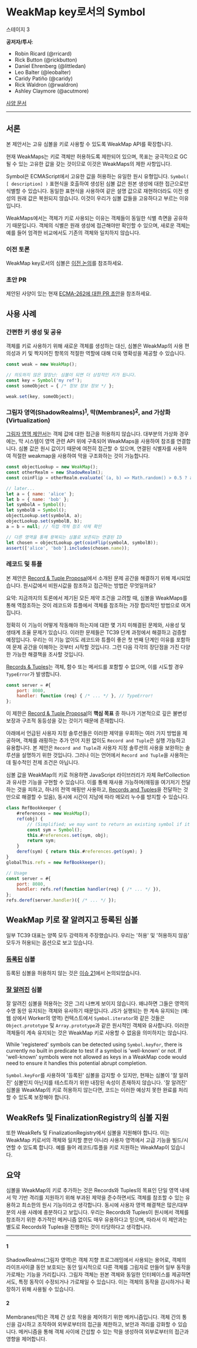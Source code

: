 # WeakMap key로서의 Symbol

스테이지 3

**공저자/투사**:

- Robin Ricard (@rricard)
- Rick Button (@rickbutton)
- Daniel Ehrenberg (@littledan)
- Leo Balter (@leobalter)
- Caridy Patiño (@caridy)
- Rick Waldron (@rwaldron)
- Ashley Claymore (@acutmore)

[사양 문서](https://tc39.es/proposal-symbols-as-weakmap-keys)

---

## 서론

본 제안서는 고유 심볼을 키로 사용할 수 있도록 WeakMap API를 확장합니다.

현재 WeakMaps는 키로 객체만 허용하도록 제한되어 있으며, 목표는 궁극적으로 GC 될 수 있는 고유한 값을 갖는 것이므로 이것은 WeakMaps의 제한 사항입니다.

Symbol은 ECMAScript에서 고유한 값을 허용하는 유일한 원시 유형입니다. `Symbol( [ description] )` 표현식을 호출하여 생성된 심볼 값은 원본 생성에 대한 접근으로만 식별할 수 있습니다. 동일한 표현식을 사용하여 같은 설명 값으로 재현하더라도 이전 생성의 원래 값은 복원되지 않습니다. 이것이 우리가 심볼 값들을 고유하다고 부르는 이유입니다.

WeakMaps에서는 객체가 키로 사용되는 이유는 객체들이 동일한 식별 측면을 공유하기 때문입니다. 객체의 식별은 원래 생성에 접근해야만 확인할 수 있으며, 새로운 객체는 예를 들어 엄격한 비교에서도 기존의 객체와 일치하지 않습니다.

### 이전 토론

WeakMap key로서의 심볼은 [이전 논의](https://github.com/tc39/ecma262/issues/1194)를 참조하세요.

### 초안 PR

제안된 사양이 있는 현재 [ECMA-262에 대한 PR 초안](https://github.com/tc39/ecma262/pull/2777)을 참조하세요.

## 사용 사례

### 간편한 키 생성 및 공유

객체를 키로 사용하기 위해 새로운 객체를 생성하는 대신, 심볼은 WeakMap의 사용 편의성과 키 및 짝지어진 항목의 적절한 역할에 대해 더욱 명확성을 제공할 수 있습니다.

```javascript
const weak = new WeakMap();

// 의도하지 않은 말장난: 심볼이 되면 더 상징적인 키가 됩니다.
const key = Symbol('my ref');
const someObject = { /* 정보 정보 정보 */ };

weak.set(key, someObject);
```

### 그림자 영역(ShadowRealms)<sup>[1][]</sup>, 막(Membranes)<sup>[2][]</sup>, and 가상화(Virtualization)

[그림자 영역 제안서](https://github.com/tc39/proposal-shadowrealm)는 객체 값에 대한 접근을 허용하지 않습니다. 대부분의 가상화 경우에는, 막 시스템이 영역 관련 API 위에 구축되어 WeakMaps을 사용하여 참조를 연결합니다. 심볼 값은 원시 값이기 때문에 여전히 접근할 수 있으며, 연결된 식별자를 사용하여 적절한 weakmap을 사용하여 막을 구조화하는 것이 가능합니다.

```javascript
const objectLookup = new WeakMap();
const otherRealm = new ShadowRealm();
const coinFlip = otherRealm.evaluate(`(a, b) => Math.random() > 0.5 ? a : b;`);

// later...
let a = { name: 'alice' };
let b = { name: 'bob' };
let symbolA = Symbol();
let symbolB = Symbol();
objectLookup.set(symbolA, a);
objectLookup.set(symbolB, b);
a = b = null; // 직접 객체 참조 삭제 확인

// 다른 영역을 통해 왕복되는 심볼로 보존되는 연결된 ID
let chosen = objectLookup.get(coinFlip(symbolA, symbolB));
assert(['alice', 'bob'].includes(chosen.name));
```

### 레코드 및 튜플

본 제안은 [Record & Tuple Proposal][rtp]에서 소개된 문제 공간을 해결하기 위해 제시되었습니다. 원시값에서 비원시값을 참조하고 접근하는 방법은 무엇일까요?

요약: 지금까지의 토론에서 제기된 모든 제약 조건을 고려할 때, 심볼을 WeakMaps를 통해 역참조하는 것이 레코드와 튜플에서 객체를 참조하는 가장 합리적인 방법으로 여겨집니다.

정확히 이 기능이 어떻게 작동해야 하는지에 대한 몇 가지 미해결된 문제와, 사용성 및 생태계 조율 문제가 있습니다. 이러한 문제들은 TC39 단계 과정에서 해결하고 검증할 예정입니다. 우리는 이 기능 없이도 레코드와 튜플이 좋은 첫 번째 단계인 이유를 포함하여 문제 공간을 이해하는 것부터 시작할 것입니다. 그런 다음 각각의 장단점을 가진 다양한 가능한 해결책을 조사할 것입니다.

[Records & Tuples][rtp]는 객체, 함수 또는 메서드를 포함할 수 없으며, 이를 시도할 경우 `TypeError`가 발생합니다.

```js
const server = #{
    port: 8080,
    handler: function (req) { /* ... */ }, // TypeError!
};
```

이 제한은 [Record & Tuple Proposal][rtp]의 **핵심 목표** 중 하나가 기본적으로 깊은 불변성 보장과 구조적 동등성을 갖는 것이기 때문에 존재합니다.

아래에서 언급된 사용자 지정 솔루션들은 이러한 제약을 우회하는 여러 가지 방법을 제공하며, 객체를 래핑하는 추가 언어 지원 없이도 `Record and Tuple`은 실행 가능하고 유용합니다. 본 제안은 `Record and Tuple`과 사용자 지정 솔루션의 사용을 보완하는 솔루션을 설명하기 위한 것입니다. 그러나 이는 언어에서 `Record and Tuple`을 사용하는 데 필수적인 전제 조건은 아닙니다.

심볼 값을 WeakMap의 키로 허용하면 JavaScript 라이브러리가 자체 RefCollection과 유사한 기능을 구현할 수 있습니다. 이를 통해 재사용 가능하며(매핑을 여기저기 전달하는 것을 피하고, 하나의 전역 매핑만 사용하고, [Records and Tuples](https://github.com/tc39/proposal-record-tuple)을 전달하는 것만으로 해결할 수 있음), 동시에 시간이 지남에 따라 메모리 누수를 방지할 수 있습니다.

```js
class RefBookkeeper {
    #references = new WeakMap();
    ref(obj) {
        // (Simplified; we may want to return an existing symbol if it's already there)
        const sym = Symbol();
        this.#references.set(sym, obj);
        return sym;
    }
    deref(sym) { return this.#references.get(sym); }
}
globalThis.refs = new RefBookkeeper();

// Usage
const server = #{
    port: 8080,
    handler: refs.ref(function handler(req) { /* ... */ }),
};
refs.deref(server.handler)({ /* ... */ });
```

## WeakMap 키로 잘 알려지고 등록된 심볼

일부 TC39 대표는 양쪽 모두 강력하게 주장했습니다. 우리는 '허용' 및 '허용하지 않음' 모두가 허용되는 옵션으로 보고 있습니다.

### [등록된](https://tc39.es/ecma262/multipage#sec-symbol.for) 심볼

등록된 심볼을 허용하지 않는 것은 [이슈 21](https://github.com/tc39/proposal-symbols-as-weakmap-keys/issues/21)에서 논의되었습니다.

### [잘 알려진](https://tc39.es/ecma262/multipage#sec-well-known-symbols) 심볼

잘 알려진 심볼을 허용하는 것은 그리 나쁘게 보이지 않습니다. 왜냐하면 그들은 영역의 수명 동안 유지되는 객체와 유사하기 때문입니다. JS가 실행되는 한 계속 유지되는 (예: 웹 상에서 Worker의 영역) 컨텍스트에서 `Symbol.iterator`와 같은 것들은 `Object.prototype` 및 `Array.prototype`과 같은 원시적인 객체와 유사합니다. 이러한 객체들이 계속 유지되는 것은 WeakMap 키로 사용할 수 없음을 의미하지는 않습니다.

While 'registered' symbols can be detected using `Symbol.keyFor`, there is currently no built in predicate to test if a symbol is 'well-known' or not. If 'well-known' symbols were not allowed as keys in a WeakMap code would need to ensure it handles this potential abrupt completion.

`Symbol.keyFor`를 사용하여 '등록된' 심볼을 감지할 수 있지만, 현재는 심볼이 '잘 알려진' 심볼인지 아닌지를 테스트하기 위한 내장된 속성이 존재하지 않습니다. '잘 알려진' 심볼을 WeakMap의 키로 허용하지 않는다면, 코드는 이러한 예상치 못한 완료를 처리할 수 있도록 보장해야 합니다.

## WeakRefs 및 FinalizationRegistry의 심볼 지원

또한 WeakRefs 및 FinalizationRegistry에서 심볼을 지원해야 합니다. 이는 WeakMap 키로서의 객체와 일치할 뿐만 아니라 사용자 영역에서 고급 기능을 빌드/시연할 수 있도록 합니다. 예를 들어 레코드/튜플을 키로 지원하는 WeakMap이 있습니다.

## 요약

심볼을 WeakMap의 키로 추가하는 것은 Records와 Tuples의 목표인 단일 영역 내에서 막 기반 격리를 지원하기 위해 부과된 제약을 준수하면서도 객체를 참조할 수 있는 유용하고 최소한의 원시 기능이라고 생각합니다. 동시에 사용자 영역 해결책은 많은/대부분의 사용 사례에 충분하다고 보입니다. 우리는 Records와 Tuples이 원시에서 객체를 참조하기 위한 추가적인 메커니즘 없이도 매우 유용하다고 믿으며, 따라서 이 제안과는 별도로 Records와 Tuples을 진행하는 것이 타당하다고 생각합니다.

[rtp]: https://github.com/tc39/proposal-record-tuple
[1]: #1
[2]: #2

---

#### 1

ShadowRealms(그림자 영역)은 객체 지향 프로그래밍에서 사용되는 용어로, 객체의 라이프사이클 동안 보호되는 동안 일시적으로 다른 객체를 그림자로 만들어 일부 동작을 가로채는 기능을 가리킵니다. 그림자 객체는 원본 객체와 동일한 인터페이스를 제공하면서도, 특정 동작이 수정되거나 가로채일 수 있습니다. 이는 객체의 동작을 감시하거나 확장하기 위해 사용될 수 있습니다.

#### 2

Membranes(막)은 객체 간 상호 작용을 제어하기 위한 메커니즘입니다. 객체 간의 통신을 감시하고 조작하여 외부로부터의 접근을 제한하고, 보안과 격리를 강화할 수 있습니다. 메커니즘을 통해 객체 사이에 간섭할 수 있는 막을 생성하여 외부로부터의 접근과 영향을 제어합니다.
